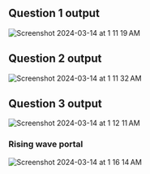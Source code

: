 ## Question 1 output

![Screenshot 2024-03-14 at 1 11 19 AM](https://github.com/rtilwalia/DataEngineerZoomcamp_2024/assets/32938713/1e2c5d84-0117-403f-8a82-6b849f3e689d)


## Question 2 output

![Screenshot 2024-03-14 at 1 11 32 AM](https://github.com/rtilwalia/DataEngineerZoomcamp_2024/assets/32938713/b1506a76-1900-4d45-b4b7-adb557d80f87)


## Question 3 output

![Screenshot 2024-03-14 at 1 12 11 AM](https://github.com/rtilwalia/DataEngineerZoomcamp_2024/assets/32938713/22b7a248-271b-42d9-8446-c1bbcb6e3c84)

### Rising wave portal

![Screenshot 2024-03-14 at 1 16 14 AM](https://github.com/rtilwalia/DataEngineerZoomcamp_2024/assets/32938713/70c99e69-b823-4713-b7be-4ca31f6fc2fd)


